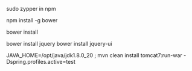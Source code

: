 sudo zypper in npm

npm install -g bower

bower install

bower install jquery
bower install jquery-ui

JAVA_HOME=/opt/java/jdk1.8.0_20 ; mvn clean install tomcat7:run-war -Dspring.profiles.active=test
